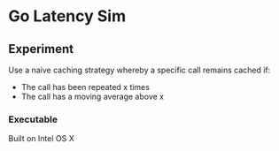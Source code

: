 # Go Latency Sim

## Experiment
Use a naive caching strategy whereby a specific call remains cached if:
- The call has been repeated x times
- The call has a moving average above x

### Executable
Built on Intel OS X

 
